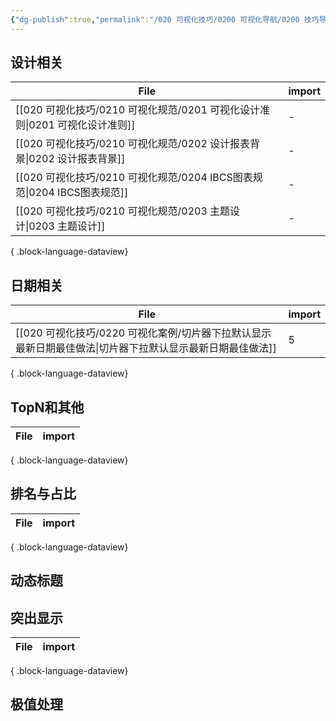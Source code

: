 ```yaml
---
{"dg-publish":true,"permalink":"/020 可视化技巧/0200 可视化导航/0200 技巧导航/","tags":["导航"]}
---
```



## 设计相关
| File                                                     | import |
| -------------------------------------------------------- | ------ |
| [[020 可视化技巧/0210 可视化规范/0201 可视化设计准则\|0201 可视化设计准则]]   | \-     |
| [[020 可视化技巧/0210 可视化规范/0202 设计报表背景\|0202 设计报表背景]]     | \-     |
| [[020 可视化技巧/0210 可视化规范/0204 IBCS图表规范\|0204 IBCS图表规范]] | \-     |
| [[020 可视化技巧/0210 可视化规范/0203 主题设计\|0203 主题设计]]         | \-     |

{ .block-language-dataview}

## 日期相关

| File                                                             | import |
| ---------------------------------------------------------------- | ------ |
| [[020 可视化技巧/0220 可视化案例/切片器下拉默认显示最新日期最佳做法\|切片器下拉默认显示最新日期最佳做法]] | 5      |

{ .block-language-dataview}


## TopN和其他


| File | import |
| ---- | ------ |

{ .block-language-dataview}


## 排名与占比

| File | import |
| ---- | ------ |

{ .block-language-dataview}



## 动态标题




## 突出显示 


| File | import |
| ---- | ------ |

{ .block-language-dataview}


## 极值处理




